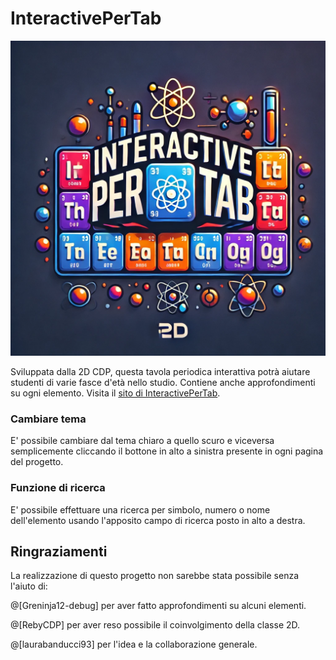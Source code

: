# InteractivePerTab

![logo_InteractivePerTab](src/assets/favicon.ico)


Sviluppata dalla 2D CDP, questa tavola periodica interattiva potrà aiutare studenti di varie fasce d'età nello studio. Contiene anche approfondimenti su ogni elemento.
Visita il [sito di InteractivePerTab](https://interactivepertab2.webnode.it).

### Cambiare tema

E' possibile cambiare dal tema chiaro a quello scuro e viceversa semplicemente cliccando il bottone in alto a sinistra presente in ogni pagina del progetto.

### Funzione di ricerca

E' possibile effettuare una ricerca per simbolo, numero o nome dell'elemento usando l'apposito campo di ricerca posto in alto a destra.

## Ringraziamenti

La realizzazione di questo progetto non sarebbe stata possibile senza l'aiuto di:

@[Greninja12-debug] per aver fatto approfondimenti su alcuni elementi.

@[RebyCDP] per aver reso possibile il coinvolgimento della classe 2D.

@[laurabanducci93] per l'idea e la collaborazione generale.
